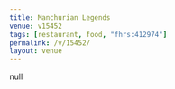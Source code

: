 ```yaml
---
title: Manchurian Legends
venue: v15452
tags: [restaurant, food, "fhrs:412974"]
permalink: /v/15452/
layout: venue
---
```

null